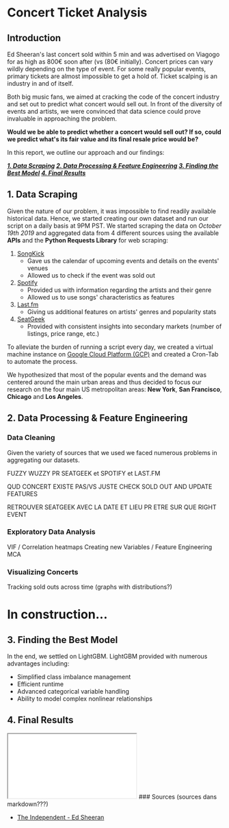 
# Concert Ticket Analysis

## Introduction

Ed Sheeran's last concert sold within 5 min and was advertised on Viagogo for as high as 800€ soon after (vs (80€ initially). Concert prices can vary wildly depending on the type of event. For some really popular events, primary tickets are almost impossible to get a hold of. Ticket scalping is an industry in and of itself. 

Both big music fans, we aimed at cracking the code of the concert industry and set out to predict what concert would sell out. In front of the diversity of events and artists, we were convinced that data science could prove invaluable in approaching the problem. 

**Would we be able to predict whether a concert would sell out? If so, could we predict what's its fair value and its final resale price would be?**

In this report, we outline our approach and our findings:

_**[1. Data Scraping](#scraping)
[2. Data Processing & Feature Engineering](#processing)
[3. Finding the Best Model](#model)
[4. Final Results](#results)**_

## 1. Data Scraping <a name="scraping"></a>

Given the nature of our problem, it was impossible to find readily available historical data. Hence, we started creating our own dataset and run our script on a daily basis at 9PM PST. We started scraping the data on *October 19th 2019* and aggregated data from 4 different sources using the available **APIs** and the **Python Requests Library** for web scraping:
1. [SongKick](http://songkick.com)
   - Gave us the calendar of upcoming events and details on the events' venues
   - Allowed us to check if the event was sold out
2. [Spotify](http://spotify.com)
   - Provided us with information regarding the artists and their genre
   - Allowed us to use songs' characteristics as features
3. [Last.fm](http://last.fm)
   - Giving us additional features on artists' genres and popularity stats
4. [SeatGeek](http://seatgeek.com)
   - Provided with consistent insights into secondary markets (number of listings, price range, etc.)

To alleviate the burden of running a script every day, we created a virtual machine instance on [Google Cloud Platform (GCP)](https://cloud.google.com/) and created a Cron-Tab to automate the process. 

We hypothesized that most of the popular events and the demand was centered around the main urban areas and thus decided to focus our research on the four main US metropolitan areas: **New York**, **San Francisco**, **Chicago** and **Los Angeles**.

## 2. Data Processing & Feature Engineering <a name="processing"></a>

### Data Cleaning

Given the variety of sources that we used we faced numerous problems in aggregating our datasets.

FUZZY WUZZY PR SEATGEEK et SPOTIFY et LAST.FM

QUD CONCERT EXISTE PAS/VS JUSTE CHECK SOLD OUT AND UPDATE FEATURES

RETROUVER SEATGEEK AVEC LA DATE ET LIEU PR ETRE SUR QUE RIGHT EVENT



### Exploratory Data Analysis

VIF / Correlation heatmaps
Creating new Variables / Feature Engineering
MCA

### Visualizing Concerts

Tracking sold outs across time (graphs with distributions?)
# In construction...

## 3. Finding the Best Model <a name="model"></a>


In the end, we settled on LightGBM. LightGBM provided with numerous advantages including:
- Simplified class imbalance management
- Efficient runtime
- Advanced categorical variable handling
- Ability to model complex nonlinear relationships

## 4. Final Results <a name="results"></a>

<iframe src="/assets/model_perfs.html"> </iframe>
### Sources (sources dans markdown???)

- [The Independent - Ed Sheeran](https://www.independent.ie/entertainment/ed-sheeran-tickets-sold-out-in-under-five-minutes-35417761.html)